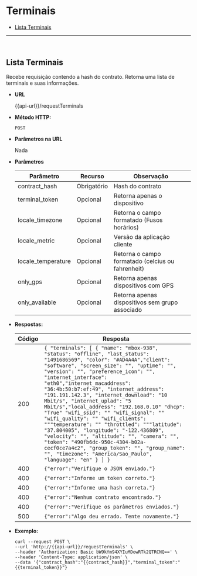 # Terminais

- [Lista Terminais](Terminals.md#lista-terminais)

----
<br/>


**Lista Terminais**
----
Recebe requisição contendo a hash do contrato. Retorna uma lista de terminais e suas informações.

* **URL**

  {{api-url}}/requestTerminals

* **Método HTTP:**

  `POST`
  
*  **Parâmetros na URL**

   Nada 

* **Parâmetros**

	| Parâmetro | Recurso | Observação |
	|--|--|--|
	| contract_hash | Obrigatório | Hash do contrato |
	| terminal_token | Opcional |   Retorna apenas o dispositivo |
	| locale_timezone | Opcional | Retorna o campo formatado (Fusos horários) |
	| locale_metric | Opcional | Versão da aplicação cliente |
	| locale_temperature | Opcional | Retorna o campo formatado (celcius ou fahrenheit) |
	| only_gps | Opcional | Retorna apenas dispositivos com GPS |
	| only_available | Opcional | Retorna apenas dispositivos sem grupo associado |

* **Respostas:**
	
	|Código| Resposta |
	|--|--|
	| 200 | ```{ "terminals": [ { "name": "mbox-938", "status": "offline", "last_status": "1491686569", "color": "#AD4A4A","client": "software", "screen_size": "", "uptime": "", "version": "", "preference_icon": "", "internet_interface": "eth0","internet_macaddress": "36:4b:50:b7:ef:49", "internet_address": "191.191.142.3", "internet_download": "10 Mbit/s", "internet_uplad": "5 Mbit/s","local_address": "192.168.0.10" "dhcp": "True" "wifi_ssid": "" "wifi_signal": "" "wifi_quality": "" "wifi_clients": """temperature": "" "throttled": """latitude": "37.804005", "longitude": "-122.436809", "velocity": "", "altitude": "", "camera": "", "token": "490fb6dc-950c-4304-b02a-cecf0ce7a4c2", "group_token": "", "group_name": "", "timezone": "America/Sao_Paulo", "language": "en" } ] }``` |
	| 400 | `{"error":"Verifique o JSON enviado."}` |
	| 400 | `{"error":"Informe um token correto."}` |
	| 400 | `{"error":"Informe uma hash correta."}` |
	| 400 | `{"error":"Nenhum contrato encontrado."}` | 
	| 400 | `{"error":"Verifique os parâmetros enviados."}` |
	| 500 | `{"error":"Algo deu errado. Tente novamente."}` |

* **Exemplo:**
	
	````curl
	curl --request POST \
  --url 'http://{{api-url}}/requestTerminals' \
  --header 'Authorization: Basic bW9kYm94XYIuMDowRTk2QTRCNQ==' \
  --header 'Content-Type: application/json' \
  --data '{"contract_hash":"{{contract_hash}}","terminal_token":"{{terminal_token}}"}
  ```` 

